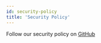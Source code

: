 ```yaml
---
id: security-policy
title: 'Security Policy'
---
```


Follow our security policy on [GitHub](https://github.com/verdaccio/verdaccio/security/policy)
